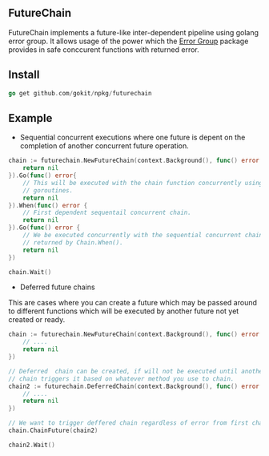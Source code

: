FutureChain
---------------
FutureChain implements a future-like inter-dependent pipeline using golang error group.
It allows usage of the power which the [Error Group](http://golang.org/x/sync/errgroup) package provides in safe conccurent 
functions with returned error.

## Install

```go
go get github.com/gokit/npkg/futurechain
```

## Example

- Sequential concurrent executions where one future is depent on the completion of 
another concurrent future operation.

```go
chain := futurechain.NewFutureChain(context.Background(), func() error {
	return nil
}).Go(func() error{
	// This will be executed with the chain function concurrently using 
	// goroutines.
	return nil
}).When(func() error {
	// First dependent sequentail concurrent chain.
	return nil
}).Go(func() error {
	// We be executed concurrently with the sequential concurrent chain 
	// returned by Chain.When().
	return nil
})

chain.Wait()
```

- Deferred future chains

This are cases where you can create a future which may be passed around to different functions
which will be executed by another future not yet created or ready.

```go
chain := futurechain.NewFutureChain(context.Background(), func() error {
	// ....
	return nil
})

// Deferred  chain can be created, if will not be executed until another 
// chain triggers it based on whatever method you use to chain.
chain2 := futurechain.DeferredChain(context.Background(), func() error {
	// ....
	return nil
})

// We want to trigger deffered chain regardless of error from first chain.
chain.ChainFuture(chain2)

chain2.Wait()
```
